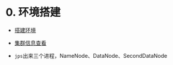 # 0. 环境搭建
- [搭建环境](http://hadoop.apache.org/docs/stable/hadoop-project-dist/hadoop-common/SingleCluster.html)

- [集群信息查看](http://192.168.80.128:50070/)

- `jps`出来三个进程，NameNode、DataNode、SecondDataNode
